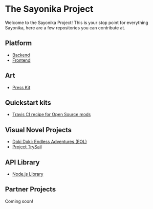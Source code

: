 # The Sayonika Project

Welcome to the Sayonika Project! This is your stop point for everything Sayonika, here are a few repositories you can contribute at.

## Platform

- [Backend](https://github.com/Sayo-nika/Backend)
- [Frontend](https://github.com/Sayo-nika/Frontend)

## Art

- [Press Kit](https://github.com/Sayo-nika/Press)

## Quickstart kits

- [Travis CI recipe for Open Source mods](https://github.com/Sayo-nika/quickstart-oss)

## Visual Novel Projects

- [Doki Doki: Endless Adventures (EOL)](https://github.com/Sayo-nika/BraveSail)
- [Project TrySail](#)

## API Library

- [Node.js Library](https://github.com/Sayo-nika/Terra)

## Partner Projects

Coming soon!

